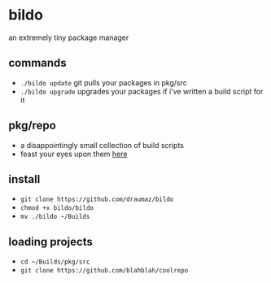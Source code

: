 # bildo
an extremely tiny package manager

## commands
- ```./bildo update``` git pulls your packages in pkg/src
- ```./bildo upgrade``` upgrades your packages if i've written a build script for it

## pkg/repo
- a disappointingly small collection of build scripts
- feast your eyes upon them <a href="https://github.com/draumaz/bildo/tree/main/pkg/repo">here</a>

## install
- ```git clone https://github.com/draumaz/bildo```
- ```chmod +x bildo/bildo```
- ```mv ./bildo ~/Builds```

## loading projects
- ```cd ~/Builds/pkg/src```
- ```git clone https://github.com/blahblah/coolrepo```
